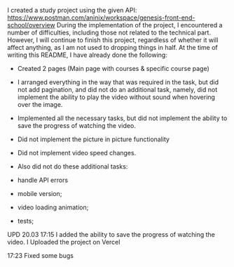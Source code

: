 I created a study project using the given API: https://www.postman.com/aninix/workspace/genesis-front-end-school/overview
During the implementation of the project, I encountered a number of difficulties, including those not related to the technical part.
However, I will continue to finish this project, regardless of whether it will affect anything, as I am not used to dropping things in half.
At the time of writing this README, I have already done the following:
- Created 2 pages (Main page with courses & specific course page)
- I arranged everything in the way that was required in the task, but did not add pagination, and did not do an additional task, namely, did not implement the ability to play the video without sound when hovering over the image.
- Implemented all the necessary tasks, but did not implement the ability to save the progress of watching the video.
- Did not implement the picture in picture functionality
- Did not implement video speed changes.
- Also did not do these additional tasks:

- handle API errors
- mobile version;
- video loading animation;
- tests;

UPD 20.03 
17:15 
I added the ability to save the progress of watching the video.
I Uploaded the project on Vercel 

17:23 
Fixed some bugs
